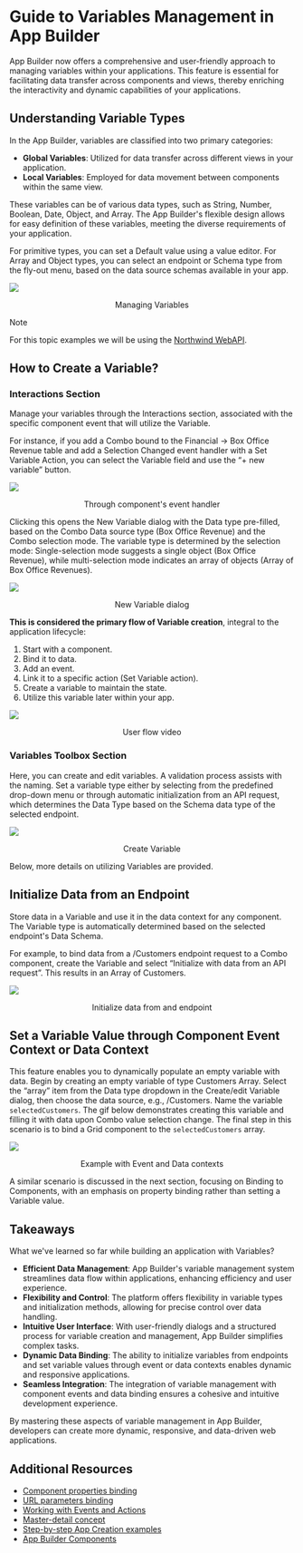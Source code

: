 # Guide to Variables Management in App Builder

App Builder now offers a comprehensive and user-friendly approach to managing variables within your applications. This feature is essential for facilitating data transfer across components and views, thereby enriching the interactivity and dynamic capabilities of your applications.

## Understanding Variable Types

In the App Builder, variables are classified into two primary categories:

- **Global Variables**: Utilized for data transfer across different views in your application.
- **Local Variables**: Employed for data movement between components within the same view.

These variables can be of various data types, such as String, Number, Boolean, Date, Object, and Array. The App Builder's flexible design allows for easy definition of these variables, meeting the diverse requirements of your application.

For primitive types, you can set a Default value using a value editor. For Array and Object types, you can select an endpoint or Schema type from the fly-out menu, based on the data source schemas available in your app.

<img src="../images/state-and-context/3.png" srcset="../images/state-and-context/3.png 2x" />
<p style="text-align:center;">Managing Variables</p>

> [!NOTE]
> For this topic examples we will be using the [Northwind WebAPI](https://data-northwind.indigo.design/swagger/index.html).

## How to Create a Variable?

### Interactions Section
Manage your variables through the Interactions section, associated with the specific component event that will utilize the Variable.

For instance, if you add a Combo bound to the Financial -> Box Office Revenue table and add a Selection Changed event handler with a Set Variable Action, you can select the Variable field and use the “+ new variable” button.

<img src="../images/state-and-context/4.png" srcset="../images/state-and-context/4.png 2x" />
<p style="text-align:center;">Through component's event handler</p>

Clicking this opens the New Variable dialog with the Data type pre-filled, based on the Combo Data source type (Box Office Revenue) and the Combo selection mode. The variable type is determined by the selection mode: Single-selection mode suggests a single object (Box Office Revenue), while multi-selection mode indicates an array of objects (Array of Box Office Revenues).

<img src="../images/state-and-context/5.png" srcset="../images/state-and-context/5.png 2x" />
<p style="text-align:center;">New Variable dialog</p>

**This is considered the primary flow of Variable creation**, integral to the application lifecycle:

1. Start with a component.
2. Bind it to data.
3. Add an event.
4. Link it to a specific action (Set Variable action).
5. Create a variable to maintain the state.
6. Utilize this variable later within your app.

<img src="../images/state-and-context/6.gif" srcset="../images/state-and-context/6.gif 2x" />
<p style="text-align:center;">User flow video</p>

### Variables Toolbox Section

Here, you can create and edit variables. A validation process assists with the naming. Set a variable type either by selecting from the predefined drop-down menu or through automatic initialization from an API request, which determines the Data Type based on the Schema data type of the selected endpoint.

<img src="../images/state-and-context/7.png" srcset="../images/state-and-context/7.png 2x" />
<p style="text-align:center;">Create Variable</p>

Below, more details on utilizing Variables are provided.

## Initialize Data from an Endpoint 

Store data in a Variable and use it in the data context for any component. The Variable type is automatically determined based on the selected endpoint's Data Schema.

For example, to bind data from a /Customers endpoint request to a Combo component, create the Variable and select “Initialize with data from an API request”. This results in an Array of Customers.

<img src="../images/state-and-context/8.gif" srcset="../images/state-and-context/8.gif 2x" />
<p style="text-align:center;">Initialize data from and endpoint</p>

## Set a Variable Value through Component Event Context or Data Context

This feature enables you to dynamically populate an empty variable with data. Begin by creating an empty variable of type Customers Array. Select the “array” item from the Data type dropdown in the Create/edit Variable dialog, then choose the data source, e.g., /Customers. Name the variable `selectedCustomers`. The gif below demonstrates creating this variable and filling it with data upon Combo value selection change. The final step in this scenario is to bind a Grid component to the `selectedCustomers` array.

<img src="../images/state-and-context/9.gif" srcset="../images/state-and-context/9.gif 2x" />
<p style="text-align:center;">Example with Event and Data contexts</p>

A similar scenario is discussed in the next section, focusing on Binding to Components, with an emphasis on property binding rather than setting a Variable value.

## Takeaways

What we've learned so far while building an application with Variables?

- **Efficient Data Management**: App Builder's variable management system streamlines data flow within applications, enhancing efficiency and user experience.
- **Flexibility and Control**: The platform offers flexibility in variable types and initialization methods, allowing for precise control over data handling.
- **Intuitive User Interface**: With user-friendly dialogs and a structured process for variable creation and management, App Builder simplifies complex tasks.
- **Dynamic Data Binding**: The ability to initialize variables from endpoints and set variable values through event or data contexts enables dynamic and responsive applications.
- **Seamless Integration**: The integration of variable management with component events and data binding ensures a cohesive and intuitive development experience.

By mastering these aspects of variable management in App Builder, developers can create more dynamic, responsive, and data-driven web applications.

## Additional Resources

<div class="divider--half"></div>

* [Component properties binding](component-properties-binding.md)
* [URL parameters binding](url-parameters-binding.md)
* [Working with Events and Actions](working-with-events-and-actions.md)
* [Master-detail concept](../master-detail/master-detail.md)
* [Step-by-step App Creation examples](../master-detail/step-by-step-examples.md)
* [App Builder Components](../indigo-design-app-builder-components.md)